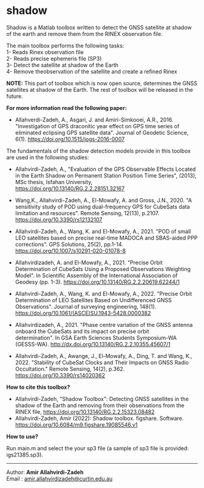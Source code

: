# shadow
Shadow is a Matlab toolbox written to detect the GNSS satellite at shadow of the earth and remove them from the RINEX observation file.

The main toolbox performs the following tasks:                          
1- Reads Rinex observation file                                       
2- Reads precise ephemeris file (SP3)                                 
3- Detect the satellite at shadow of the Earth                        
4- Remove theobservation of the satellite and create a refined Rinex

**NOTE:** This part of toolbox which is now open source, determines the GNSS satellites at shadow of the Earth. The rest of toolbox will be released in the future.

**For more information read the following paper:**                        
   - Allahverdi-Zadeh, A., Asgari, J. and Amiri-Simkooei, A.R., 2016. "Investigation of GPS draconitic year effect on GPS time series of eliminated eclipsing GPS satellite data". Journal of Geodetic Science, 6(1). https://doi.org/10.1515/jogs-2016-0007               
                                                                         
 The fundamentals of the shadow detection models provide in this toolbox are used in the following studies:                                      
   - Allahvirdi-Zadeh, A., "Evaluation of the GPS Observable Effects Located in the Earth Shadow on Permanent Station Position Time Series", (2013), MSc thesis, Isfahan University, https://doi.org/10.13140/RG.2.2.28151.32167                         
                                                                         
   - Wang,K., Allahvirdi-Zadeh, A., El-Mowafy, A. and Gross, J.N., 2020. "A sensitivity study of POD using dual-frequency GPS for CubeSats data limitation and resources". Remote Sensing, 12(13), p.2107. https://doi.org/10.3390/rs12132107                                  
                                                                         
   - Allahvirdi-Zadeh, A., Wang, K. and El-Mowafy, A., 2021. "POD of small LEO satellites based on precise real-time MADOCA and SBAS-aided PPP corrections". GPS Solutions, 25(2), pp.1-14. https://doi.org/10.1007/s10291-020-01078-8                          
                                                                         
   - Allahvirdizadeh, A. and El-Mowafy, A., 2021. "Precise Orbit Determination of CubeSats Using a Proposed Observations Weighting Model". In Scientific Assembly of the International Association of Geodesy (pp. 1-3). https://doi.org/10.13140/RG.2.2.20619.62244/1    
                                                                         
   - Allahvirdi-Zadeh, A., Wang, K. and El-Mowafy, A., 2022. "Precise Orbit Determination of LEO Satellites Based on Undifferenced GNSS Observations". Journal of surveying engineering, 148(1). https://doi.org/10.1061/(ASCE)SU.1943-5428.0000382          
                                                                         
                                                                         
   - Allahvirdizadeh, A., 2021. "Phase centre variation of the GNSS antenna onboard the CubeSats and its impact on precise orbit        
     determination". In GSA Earth Sciences Students Symposium-WA (GESSS-WA). http://dx.doi.org/10.13140/RG.2.2.10355.45607/1
                                                                         
   - Allahvirdi-Zadeh, A., Awange, J., El-Mowafy, A., Ding, T. and Wang, K., 2022. "Stability of CubeSat Clocks and Their Impacts on GNSS Radio Occultation." Remote Sensing, 14(2), p.362. https://doi.org/10.3390/rs14020362                                  
                                                                         
                                                                         
**How to cite this toolbox?**                                             
   - Allahvirdi-Zadeh, "Shadow Toolbox": Detecting GNSS satellites in the shadow of the Earth and removing from their observations from the RINEX file, https://doi.org/10.13140/RG.2.2.15323.08482  
   - Allahvirdi-Zadeh, Amir (2022): Shadow toolbox. figshare. Software. https://doi.org/10.6084/m9.figshare.19085546.v1  

**How to use?**

Run main.m and select the your sp3 file (a sample of sp3 file is provided: igs21385.sp3).

-------------------------------------------------------------------------
                                                                         
  Author: **Amir Allahvirdi-Zadeh**                                          
  Email : amir.allahvirdizadeh@curtin.edu.au                                                     
